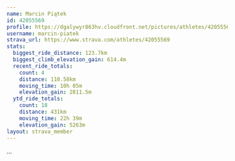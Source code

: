 ```yaml
---
name: Marcin Piątek
id: 42055569
profile: https://dgalywyr863hv.cloudfront.net/pictures/athletes/42055569/12602382/1/large.jpg
username: marcin-piatek
strava_url: https://www.strava.com/athletes/42055569
stats:
  biggest_ride_distance: 123.7km
  biggest_climb_elevation_gain: 614.4m
  recent_ride_totals:
    count: 4
    distance: 110.58km
    moving_time: 10h 05m
    elevation_gain: 2811.5m
  ytd_ride_totals:
    count: 18
    distance: 431km
    moving_time: 22h 39m
    elevation_gain: 5263m
layout: strava_member
--- 
```

...

